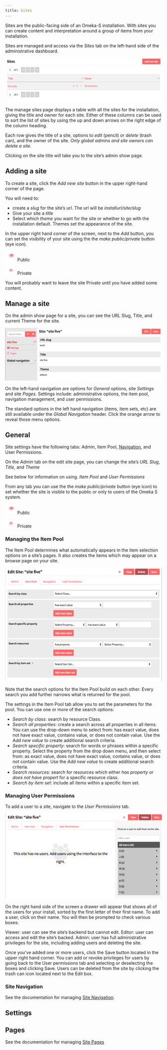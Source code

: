```yaml
---
title: Sites
---
```


Sites are the public-facing side of an Omeka-S installation. With sites you can create content and interpretation around a group of items from your installation. 

Sites are managed and access via the *Sites* tab on the left-hand side of the administrative dashboard. 

![Manage sites view showing Add New button and table of sites with one site](../sites/sitesfiles/site-admin.png)

The manage sites page displays a table with all the sites for the installation, giving the title and owner for each site. Either of these columns can be used to sort the list of sites by using the up and down arrows on the right edge of the column heading.

Each row gives the title of a site, options to *edit* (pencil) or *delete* (trash can), and the owner of the site. *Only global admins and site owners can delete a site.*

Clicking on the site title will take you to the site’s admin show page. 

## Adding a site
To create a site, click the *Add new site* button in the upper right-hand corner of the page. 

You will need to:
* create a *slug* for the site’s url. The url will be *installurl/site/slug*
* Give your site a *title*
* Select which *theme* you want for the site or whether to go with the installation default. Themes set the appearance of the site.

In the upper right hand corner of the screen, next to the *Add* button, you can set the visibility of your site using the the *make public/private* button (eye icon).

![make public button showing an eye icon](../content/contentfiles/item_public.png) Public 

![make private button showing an eye icon with a diagonal slash through it](../content/contentfiles/item_private.png)  Private

You will probably want to leave the site Private until you have added some content.


## Manage a site
On the admin show page for a site, you can see the URL Slug, Title, and current Theme for the site. 

![Sites show page, displaying summary information](../sites/sitesfiles/sites_show.png)

On the left-hand navigation are options for *General* options, site *Settings* and site *Pages*. Settings include: administrative options, the item pool, navigation management, and user permissions. 

The standard options in the left hand navigation (items, item sets, etc) are still available under the *Global Navigation* header. Click the orange arrow to reveal those menu options.

## General 
Site settings have the following tabs: Admin, Item Pool, [Navigation](../sites/site_navigation.md), and User Permissions. 

On the *Admin* tab on the edit site page, you can change the site’s *URL Slug*, *Title*, and *Theme*

See below for information on using. *Item Pool* and *User Permissions* 

From any tab you can use the the *make public/private* button (eye icon) to set whether the site is visible to the public or only to users of the Omeka S system. 

![make public button showing an eye icon](../content/contentfiles/item_public.png) Public 

![make private button showing an eye icon with a diagonal slash through it](../content/contentfiles/item_private.png)  Private

### Managing the Item Pool
The Item Pool determines what automatically appears in the item selection options on a site’s pages. It also creates the items which may appear on a browse page on your site.

![The Item Pool tab on site settings has multiple search options, as described below](../sites/sitesfiles/sites_itempool.png)

Note that the search options for the Item Pool build on each other. Every search you add further narrows what is returned for the pool.

The settings in the Item Pool tab allow you to set the parameters for the pool. You can use one or more of the search options:
* *Search by class*: search by resource Class. 
* *Search all properties*: create a search across all properties in all items. You can use the drop-down menu to select from: has exact value, does not have exact value, contains value, or does not contain value. Use the *Add new value* to create additional search criteria.
* *Search specific property*: search for words or phrases within a specific property. Select the property from the drop down menu, and then select from: as exact value, does not have exact value, contains value, or does not contain value. Use the *Add new value* to create additional search criteria.
* *Search resources*: search for resources which either *has property* or *does not have propert* for a specific resource class.
* *Search by item set*: include all items within a specific item set.

### Managing User Permissions
To add a user to a site, navigate to the *User Permissions* tab.

![User permissions tab with no added users and an alphabetical director on the right](../sites/sitesfiles/sites_users.png)

On the right hand side of the screen a drawer will appear that shows all of the users for your install, sorted by the first letter of their first name. To add a user, click on their name. You will then be prompted to check various boxes:

Viewer: user can see the site’s backend but cannot edit.
Editor: user can access and edit the site’s backed.
Admin: user has full administrative privileges for the site, including adding users and deleting the site.

Once you've added one or more users, click the Save button located in the upper right hand corner. You can add or revoke privileges for users by going back to the User permissions tab and selecting or deselecting the boxes and clicking Save. Users can be deleted from the site by clicking the trash can icon located next to the Edit box.

### Site Navigation
See the documentation for managing [Site Navigation](../sites/site_navigation.md).

## Settings

## Pages
See the documentation for managing [Site Pages](../sites/site_pages.md)